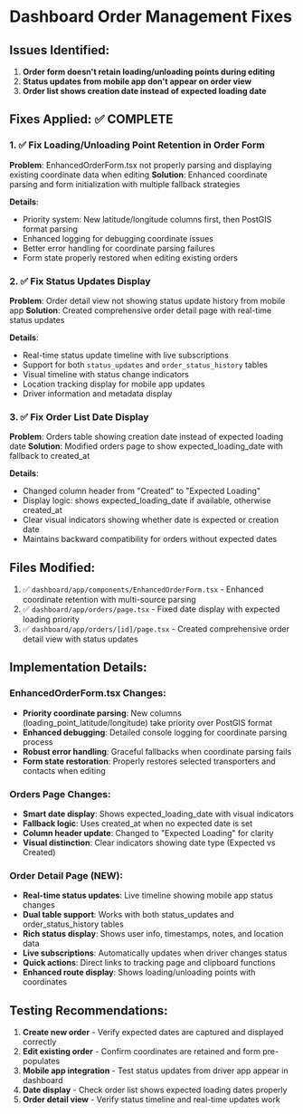 # Dashboard Order Management Fixes

## Issues Identified:

1. **Order form doesn't retain loading/unloading points during editing**
2. **Status updates from mobile app don't appear on order view** 
3. **Order list shows creation date instead of expected loading date**

## Fixes Applied: ✅ COMPLETE

### 1. ✅ Fix Loading/Unloading Point Retention in Order Form

**Problem**: EnhancedOrderForm.tsx not properly parsing and displaying existing coordinate data when editing
**Solution**: Enhanced coordinate parsing and form initialization with multiple fallback strategies

**Details**:
- Priority system: New latitude/longitude columns first, then PostGIS format parsing
- Enhanced logging for debugging coordinate issues
- Better error handling for coordinate parsing failures
- Form state properly restored when editing existing orders

### 2. ✅ Fix Status Updates Display  

**Problem**: Order detail view not showing status update history from mobile app
**Solution**: Created comprehensive order detail page with real-time status updates

**Details**:
- Real-time status update timeline with live subscriptions
- Support for both `status_updates` and `order_status_history` tables
- Visual timeline with status change indicators
- Location tracking display for mobile app updates
- Driver information and metadata display

### 3. ✅ Fix Order List Date Display

**Problem**: Orders table showing creation date instead of expected loading date
**Solution**: Modified orders page to show expected_loading_date with fallback to created_at

**Details**:
- Changed column header from "Created" to "Expected Loading"
- Display logic: shows expected_loading_date if available, otherwise created_at
- Clear visual indicators showing whether date is expected or creation date
- Maintains backward compatibility for orders without expected dates

## Files Modified:

1. ✅ `dashboard/app/components/EnhancedOrderForm.tsx` - Enhanced coordinate retention with multi-source parsing
2. ✅ `dashboard/app/orders/page.tsx` - Fixed date display with expected loading priority
3. ✅ `dashboard/app/orders/[id]/page.tsx` - Created comprehensive order detail view with status updates

## Implementation Details:

### EnhancedOrderForm.tsx Changes:
- **Priority coordinate parsing**: New columns (loading_point_latitude/longitude) take priority over PostGIS format
- **Enhanced debugging**: Detailed console logging for coordinate parsing process
- **Robust error handling**: Graceful fallbacks when coordinate parsing fails
- **Form state restoration**: Properly restores selected transporters and contacts when editing

### Orders Page Changes: 
- **Smart date display**: Shows expected_loading_date with visual indicators
- **Fallback logic**: Uses created_at when no expected date is set
- **Column header update**: Changed to "Expected Loading" for clarity
- **Visual distinction**: Clear indicators showing date type (Expected vs Created)

### Order Detail Page (NEW):
- **Real-time status updates**: Live timeline showing mobile app status changes
- **Dual table support**: Works with both status_updates and order_status_history tables  
- **Rich status display**: Shows user info, timestamps, notes, and location data
- **Live subscriptions**: Automatically updates when driver changes status
- **Quick actions**: Direct links to tracking page and clipboard functions
- **Enhanced route display**: Shows loading/unloading points with coordinates

## Testing Recommendations:

1. **Create new order** - Verify expected dates are captured and displayed correctly
2. **Edit existing order** - Confirm coordinates are retained and form pre-populates
3. **Mobile app integration** - Test status updates from driver app appear in dashboard
4. **Date display** - Check order list shows expected loading dates properly
5. **Order detail view** - Verify status timeline and real-time updates work
